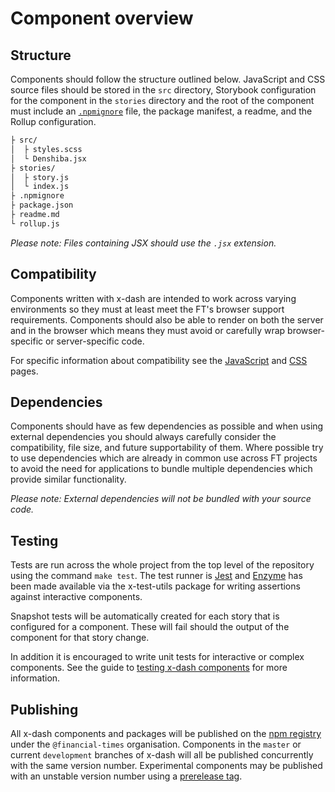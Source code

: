 # Component overview


## Structure

Components should follow the structure outlined below. JavaScript and CSS source files should be stored in the `src` directory, Storybook configuration for the component in the `stories` directory and the root of the component must include an [`.npmignore`][ignore] file, the package manifest, a readme, and the Rollup configuration.

```sh
├ src/
│  ├ styles.scss
│  └ Denshiba.jsx
├ stories/
│  ├ story.js
│  └ index.js
├ .npmignore
├ package.json
├ readme.md
└ rollup.js
```

_Please note: Files containing JSX should use the `.jsx` extension._

[ignore]: https://docs.npmjs.com/misc/developers#keeping-files-out-of-your-package


## Compatibility

Components written with x-dash are intended to work across varying environments so they must at least meet the FT's browser support requirements. Components should also be able to render on both the server and in the browser which means they must avoid or carefully wrap browser-specific or server-specific code.

For specific information about compatibility see the [JavaScript] and [CSS] pages.

[JavaScript]: /docs/components/javascript
[CSS]: /docs/components/styling


## Dependencies

Components should have as few dependencies as possible and when using external dependencies you should always carefully consider the compatibility, file size, and future supportability of them. Where possible try to use dependencies which are already in common use across FT projects to avoid the need for applications to bundle multiple dependencies which provide similar functionality.

_Please note: External dependencies will not be bundled with your source code._


## Testing

Tests are run across the whole project from the top level of the repository using the command `make test`. The test runner is [Jest] and [Enzyme] has been made available via the x-test-utils package for writing assertions against interactive components.

Snapshot tests will be automatically created for each story that is configured for a component. These will fail should the output of the component for that story change.

In addition it is encouraged to write unit tests for interactive or complex components. See the guide to [testing x-dash components] for more information.

[Jest]: https://jestjs.io/
[Enzyme]: http://airbnb.io/enzyme/
[testing x-dash components]: /docs/components/testing


## Publishing

All x-dash components and packages will be published on the [npm registry] under the `@financial-times` organisation. Components in the `master` or current `development` branches of x-dash will all be published concurrently with the same version number. Experimental components may be published with an unstable version number using a [prerelease tag].

[npm registry]: https://www.npmjs.com/
[prerelease tag]: ./release-guidelines.md
